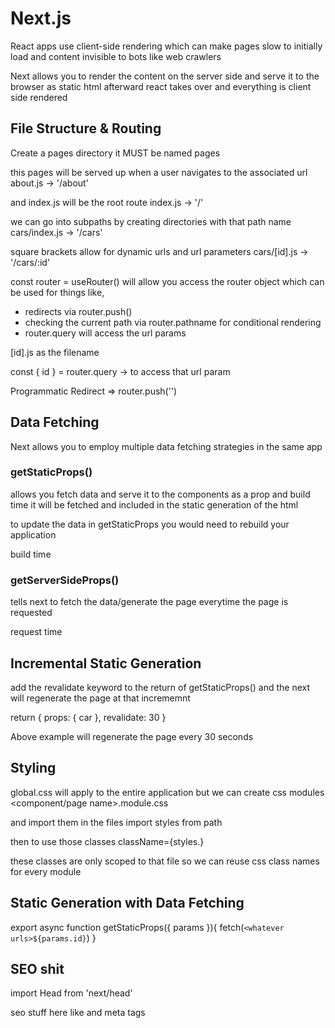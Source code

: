 # Next.js

React apps use client-side rendering which can make pages slow to initially load and content invisible to bots like web crawlers

Next allows you to render the content on the server side and serve it to the browser as static html afterward react takes over and everything is client side rendered

## File Structure & Routing
Create a pages directory
it MUST be named pages

this pages will be served up when a user navigates to the associated url
about.js -> '/about'

and index.js will be the root route
index.js -> '/'

we can go into subpaths by creating directories with that path name
cars/index.js -> '/cars'

square brackets allow for dynamic urls and url parameters
cars/[id].js -> '/cars/:id'

const router = useRouter()
will allow you access the router object which can be used for things like,
- redirects via router.push()
- checking the current path via router.pathname for conditional rendering
- router.query will access the url params

[id].js as the filename

const { id } = router.query  -> to access that url param

Programmatic Redirect => router.push('<whatever url>') 

## Data Fetching
Next allows you to employ multiple data fetching strategies in the same app

### getStaticProps()

allows you fetch data and serve it to the components as a prop and build time it will be fetched and included in the static generation of the html

to update the data in getStaticProps you would need to rebuild your application

build time

### getServerSideProps()
tells next to fetch the data/generate the page everytime the page is requested

request time


## Incremental Static Generation
add the revalidate keyword to the return of getStaticProps() and the next will regenerate the page at that incrememnt

return {
    props: { car },
    revalidate: 30 
}

Above example will regenerate the page every 30 seconds


## Styling
global.css will apply to the entire application but we can create css modules
<component/page name>.module.css

and import them in the files
import styles from path

then to use those classes
className={styles.<class name>}

these classes are only scoped to that file so we can reuse css class names for every module


## Static Generation with Data Fetching

export async function getStaticProps({ params }){
    fetch(`<whatever urls>${params.id}`)
}


## SEO shit
import Head from 'next/head'

<Head>
    seo stuff here like <title></title> and meta tags
</Head>